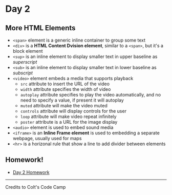 # Day 2

## More HTML Elements

- `<span>` element is a generic inline container to group some text
- `<div>` is a **HTML Content Dvision element**, similar to a `<span>`, but it's a block element
- `<sup>` is an inline element to display smaller text in upper baseline as _superscript_
- `<sub>` is an inline element to display smaller text in lower baseline as _subscript_
- `<video>` element embeds a media that supports playback
  - `src` attribute to insert the URL of the video
  - `width` attribute specifies the width of video
  - `autoplay` attribute specifies to play the video automatically, and no need to specify a value, if present it will autoplay
  - `muted` attribute will make the video muted
  - `controls` attribute will display controls for the user
  - `loop` attribute will make video repeat infinitely
  - `poster` attribute is a URL for the image display
- `<audio>` element is used to embed sound media
- `<iframe>` is an **Inline Frame element** is used to embedding a separate webpage, usually used for maps
- `<hr>` is a horizonal rule that show a line to add divider between elements


## Homework!

- [Day 2 Homework](./homework.html)

---

Credits to Colt's Code Camp

